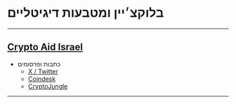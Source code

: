 # בלוקצ׳יין ומטבעות דיגיטליים

---

## [Crypto Aid Israel](<https://cryptoaidisrael.com/>)

- כתבות ופרסומים
  - [X / Twitter](<https://x.com/cryptoaidisrael/status/1711434206465634698?s=46&t=jMafOv1ci-lWMFDjjvZqmg>)
  - [Coindesk](<https://www.coindesk.com/tech/2023/10/09/israel-war-prompts-crypto-firms-including-fireblocks-marketacross-to-start-aid-fund/>)
  - [CryptoJungle](<https://www.cryptojungle.co.il/crypto-aid-israel/>)

---
